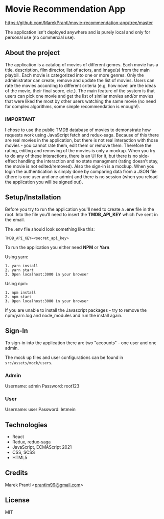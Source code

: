 # Movie Recommendation App

https://github.com/MarekPrantl/movie-recommendation-app/tree/master

The application isn't deployed anywhere and is purely local and only for personal use (no commercial use).

## About the project

The application is a catalog of movies of different genres. Each movie has a title, description, film director, list of actors, and image(s) from the main playbill. Each movie is categorized into one or more genres. Only the administrator can create, remove and update the list of movies. Users can rate the movies according to different criteria (e.g, how novel are the ideas of the movie, their final score, etc.). The main feature of the system is that users can pick one movie and get the list of similar movies and/or movies that were liked the most by other users watching the same movie (no need for complex algorithms, some simple recommendation is enough!).

### __IMPORTANT__ 
I chose to use the public TMDB database of movies to demonstrate how requests work using JavaScript fetch and redux-saga. Because of this there are real movies in the application, but there is not real interaction with those movies - you cannot rate them, edit them or remove them. Therefore the rating, editing and removing of the movies is only a mockup. When you try to do any of these interactions, there is an UI for it, but there is no side-effect handling the interaction and no state managment (rating doesn't stay, the movie is not edited/removed). Also the sign-in is a mockup. When you login the authentication is simply done by comparing data from a JSON file (there is one user and one admin) and there is no session (when you reload the application you will be signed out).

## Setup/Installation

Before you try to run the application you'll need to create a __.env__ file in the root.
Into the file you'll need to insert the __TMDB_API_KEY__ which I've sent in the email.

The .env file should look something like this:
```
TMDB_API_KEY=<secret_api_key>
```

To run the application you either need __NPM__ or __Yarn__.

Using yarn:
```
1. yarn install
2. yarn start
3. Open localhost:3000 in your browser
```

Using npm:
```
1. npm install
2. npm start
3. Open localhost:3000 in your browser
```

If you are unable to install the Javascript packages - try to remove the npm/yarn.log and node_modules and run the install again.

## Sign-In

To sign-in into the application there are two "accounts" - one user and one admin.

The mock up files and user configurations can be found in `src/assets/mock/users`.

### Admin
Username: admin
Password: root123

### User
Username: user
Password: letmein

## Technologies

* React
* Redux, redux-saga
* JavaScript, ECMAScript 2021
* CSS, SCSS
* HTML5

## Credits

Marek Prantl <<prantlm99@gmail.com>>

## License

MIT